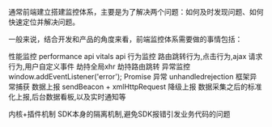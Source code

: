 <!-- https://juejin.cn/post/7108660942686126093 -->
通常前端建立搭建监控体系，主要是为了解决两个问题：如何及时发现问题、如何快速定位并解决问题。

一般来说，结合开发和产品的角度来看，前端监控体系需要做的事情包括：

性能监控
  performance api
  vitals api
行为监控 路由跳转行为,点击行为,ajax 请求行为,用户自定义事件
  劫持全局xhr
  劫持路由跳转
异常监控
  window.addEventListener('error');
  Promise 异常 unhandledrejection
  框架异常捕获
数据上报
  sendBeacon + xmlHttpRequest 降级上报
  数据采集之后的标准化上报,后台数据看板,以及实时通知等




内核+插件机制
  SDK本身的隔离机制,避免SDK报错引发业务代码的问题

